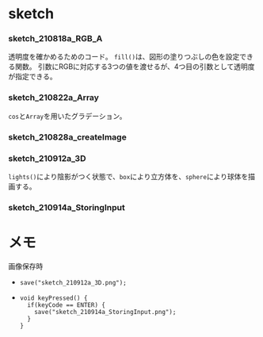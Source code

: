 # sketch

### sketch_210818a_RGB_A
透明度を確かめるためのコード。
`fill()`は、図形の塗りつぶしの色を設定できる関数。
引数にRGBに対応する3つの値を渡せるが、4つ目の引数として透明度が指定できる。

### sketch_210822a_Array
`cos`と`Array`を用いたグラデーション。

### sketch_210828a_createImage

### sketch_210912a_3D
`lights()`により陰影がつく状態で、`box`により立方体を、`sphere`により球体を描画する。

### sketch_210914a_StoringInput

# メモ
画像保存時
- `save("sketch_210912a_3D.png");`
- ```
  void keyPressed() {
    if(keyCode == ENTER) {
      save("sketch_210914a_StoringInput.png");
    }
  }
  ```